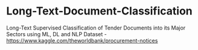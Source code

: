 # Long-Text-Document-Classification
Long-Text Supervised Classification of Tender Documents into its Major Sectors using ML, DL and NLP
Dataset - https://www.kaggle.com/theworldbank/procurement-notices

